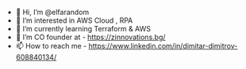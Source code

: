 - 👋 Hi, I’m @elfarandom
- 👀 I’m interested in AWS Cloud , RPA 
- 🌱 I’m currently learning Terraform & AWS
- 💞️ I’m CO founder at  - https://zinnovations.bg/
- 📫 How to reach me  - https://www.linkedin.com/in/dimitar-dimitrov-608840134/

<!---
elfarandom/elfarandom is a ✨ special ✨ repository because its `README.md` (this file) appears on your GitHub profile.
You can click the Preview link to take a look at your changes.
--->
